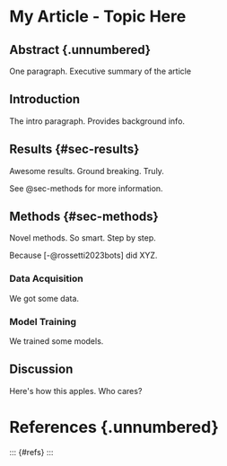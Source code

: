 

# My Article - Topic Here

## Abstract {.unnumbered}

One paragraph. Executive summary of the article

## Introduction

The intro paragraph. Provides background info.

## Results {#sec-results}

Awesome results. Ground breaking. Truly.

See @sec-methods for more information.

## Methods {#sec-methods}

Novel methods. So smart. Step by step.

Because [-@rossetti2023bots] did XYZ.

### Data Acquisition

We got some data.

### Model Training

We trained some models.

## Discussion

Here's how this apples. Who cares?

# References {.unnumbered}

::: {#refs}
:::
